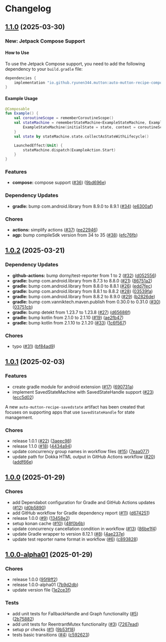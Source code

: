 # Changelog

## [1.1.0](https://github.com/RyuNen344/AutoMuttonRecipe/compare/1.0.2...1.1.0) (2025-03-30)

### **New: Jetpack Compose Support**

#### How to Use
To use the Jetpack Compose support, you need to add the following dependency to your `build.gradle` file:

```groovy
dependencies {
    implementation "io.github.ryunen344.mutton:auto-mutton-recipe-compose:1.1.0"
}
```

#### Example Usage
```kotlin
@Composable
fun Example() {
    val coroutineScope = rememberCoroutineScope()
    val stateMachine = rememberStateMachine<ExampleStateMachine, ExampleState>(initialState = ExampleState.Idle) { state ->
        ExampleStateMachine(initialState = state, context = coroutineScope.coroutineContext)
    }
    val state by stateMachine.state.collectAsStateWithLifecycle()

    LaunchedEffect(Unit) {
        stateMachine.dispatch(ExampleAction.Start)
    }
}
```

### Features

* **compose:** compose support ([#36](https://github.com/RyuNen344/AutoMuttonRecipe/issues/36)) ([9bd696e](https://github.com/RyuNen344/AutoMuttonRecipe/commit/9bd696ed195548b78083ff2f8d78e6033a7c0261))


### Dependency Updates

* **gradle:** bump com.android.library from 8.9.0 to 8.9.1 ([#34](https://github.com/RyuNen344/AutoMuttonRecipe/issues/34)) ([e6300af](https://github.com/RyuNen344/AutoMuttonRecipe/commit/e6300affed3546b6db632b4603718b4a2c0646be))


### Chores

* **actions:** simplify actions ([#37](https://github.com/RyuNen344/AutoMuttonRecipe/issues/37)) ([ee22946](https://github.com/RyuNen344/AutoMuttonRecipe/commit/ee229462856a5c6e0787eb932fd6946f863c438d))
* **agp:** bump compileSdk version from 34 to 35 ([#38](https://github.com/RyuNen344/AutoMuttonRecipe/issues/38)) ([efc76fb](https://github.com/RyuNen344/AutoMuttonRecipe/commit/efc76fb70ea122acb7d9d732dd2adab664665d6d))

## [1.0.2](https://github.com/RyuNen344/AutoMuttonRecipe/compare/1.0.1...1.0.2) (2025-03-21)


### Dependency Updates

* **github-actions:** bump dorny/test-reporter from 1 to 2 ([#32](https://github.com/RyuNen344/AutoMuttonRecipe/issues/32)) ([d052556](https://github.com/RyuNen344/AutoMuttonRecipe/commit/d052556c15f80fa172e00a4cbc2f40546a3d00f5))
* **gradle:** bump com.android.library from 8.7.3 to 8.8.0 ([#21](https://github.com/RyuNen344/AutoMuttonRecipe/issues/21)) ([86751a2](https://github.com/RyuNen344/AutoMuttonRecipe/commit/86751a230930b5fe6ac0e37c68f160f0ab2fdec3))
* **gradle:** bump com.android.library from 8.8.0 to 8.8.1 ([#26](https://github.com/RyuNen344/AutoMuttonRecipe/issues/26)) ([edd7fec](https://github.com/RyuNen344/AutoMuttonRecipe/commit/edd7fec04686717cc2fa1cfd82998728ac2027dc))
* **gradle:** bump com.android.library from 8.8.1 to 8.8.2 ([#28](https://github.com/RyuNen344/AutoMuttonRecipe/issues/28)) ([03539fa](https://github.com/RyuNen344/AutoMuttonRecipe/commit/03539fa71fbfc7dfabad70fd2780b512c13866ad))
* **gradle:** bump com.android.library from 8.8.2 to 8.9.0 ([#29](https://github.com/RyuNen344/AutoMuttonRecipe/issues/29)) ([b2826de](https://github.com/RyuNen344/AutoMuttonRecipe/commit/b2826de441bd35017a9085c809cb093ebdb43c52))
* **gradle:** bump com.vanniktech.maven.publish from 0.30.0 to 0.31.0 ([#30](https://github.com/RyuNen344/AutoMuttonRecipe/issues/30)) ([03751cb](https://github.com/RyuNen344/AutoMuttonRecipe/commit/03751cbfd853839cdc833e8ebb198ad6bf52a28d))
* **gradle:** bump detekt from 1.23.7 to 1.23.8 ([#27](https://github.com/RyuNen344/AutoMuttonRecipe/issues/27)) ([d65686f](https://github.com/RyuNen344/AutoMuttonRecipe/commit/d65686f8f8f89078f721909e881cbcfab037af75))
* **gradle:** bump kotlin from 2.1.0 to 2.1.10 ([#19](https://github.com/RyuNen344/AutoMuttonRecipe/issues/19)) ([ae2fb47](https://github.com/RyuNen344/AutoMuttonRecipe/commit/ae2fb47fc77cb52c3487d25b17fef1b6aee6ace6))
* **gradle:** bump kotlin from 2.1.10 to 2.1.20 ([#33](https://github.com/RyuNen344/AutoMuttonRecipe/issues/33)) ([1c6f567](https://github.com/RyuNen344/AutoMuttonRecipe/commit/1c6f567bf0f34bc53795f6cc72f5201ff4d71d4f))


### Chores

* typo ([#31](https://github.com/RyuNen344/AutoMuttonRecipe/issues/31)) ([bf84ad9](https://github.com/RyuNen344/AutoMuttonRecipe/commit/bf84ad9bcafaa06bf83df7c9338640e5e8a615f0))

## [1.0.1](https://github.com/RyuNen344/AutoMuttonRecipe/compare/1.0.0...1.0.1) (2025-02-03)


### Features

* create gradle module for android extension ([#17](https://github.com/RyuNen344/AutoMuttonRecipe/issues/17)) ([690731a](https://github.com/RyuNen344/AutoMuttonRecipe/commit/690731ac35ea0f9623e8d72602b9f2d8c419b0a1))
* implement SavedStateMachine with SavedStateHandle support ([#23](https://github.com/RyuNen344/AutoMuttonRecipe/issues/23)) ([ecc5d02](https://github.com/RyuNen344/AutoMuttonRecipe/commit/ecc5d0202332df834b74e4f919cb65f320ec5cae))

A new `auto-mutton-recipe-savedstate` artifact has been created that focuses on supporting apps that use `SavedStateHandle` for state management.

### Chores

* release 1.0.1 ([#22](https://github.com/RyuNen344/AutoMuttonRecipe/issues/22)) ([3aeec98](https://github.com/RyuNen344/AutoMuttonRecipe/commit/3aeec984801107d08438beca136d5534d72d67fb))
* release 1.1.0 ([#18](https://github.com/RyuNen344/AutoMuttonRecipe/issues/18)) ([4434a94](https://github.com/RyuNen344/AutoMuttonRecipe/commit/4434a94ab507e3ae386ff2c914bebe971a1e3b77))
* update concurrency group names in workflow files ([#15](https://github.com/RyuNen344/AutoMuttonRecipe/issues/15)) ([7eaa077](https://github.com/RyuNen344/AutoMuttonRecipe/commit/7eaa0770357433ba9abb2769b1805e15144befa9))
* update path for Dokka HTML output in GitHub Actions workflow ([#20](https://github.com/RyuNen344/AutoMuttonRecipe/issues/20)) ([addf66e](https://github.com/RyuNen344/AutoMuttonRecipe/commit/addf66ef79d4fa6427cc9db42a9ea635c54c5cf0))

## [1.0.0](https://github.com/RyuNen344/AutoMuttonRecipe/compare/1.0.0-alpha01...1.0.0) (2025-01-29)


### Chores

* add Dependabot configuration for Gradle and GitHub Actions updates ([#12](https://github.com/RyuNen344/AutoMuttonRecipe/issues/12)) ([d0b5890](https://github.com/RyuNen344/AutoMuttonRecipe/commit/d0b5890d2f5cb25431115974c8ea6f1b44c979e1))
* add GitHub workflow for Gradle dependency report ([#11](https://github.com/RyuNen344/AutoMuttonRecipe/issues/11)) ([d674251](https://github.com/RyuNen344/AutoMuttonRecipe/commit/d6742516445ce679c8e72f56a1b2046594e2250b))
* release 1.0.0 ([#9](https://github.com/RyuNen344/AutoMuttonRecipe/issues/9)) ([13458e2](https://github.com/RyuNen344/AutoMuttonRecipe/commit/13458e2a49d000f8862eadf2e184c12570d7c8d1))
* setup konan cache ([#10](https://github.com/RyuNen344/AutoMuttonRecipe/issues/10)) ([48f0b6b](https://github.com/RyuNen344/AutoMuttonRecipe/commit/48f0b6bceef522046930ca72eff17cd469de458c))
* update concurrency cancellation condition in workflow ([#13](https://github.com/RyuNen344/AutoMuttonRecipe/issues/13)) ([86be1f4](https://github.com/RyuNen344/AutoMuttonRecipe/commit/86be1f489833334646c0f0d963816070880abe9e))
* update Gradle wrapper to version 8.12.1 ([#8](https://github.com/RyuNen344/AutoMuttonRecipe/issues/8)) ([4ae237e](https://github.com/RyuNen344/AutoMuttonRecipe/commit/4ae237e5dfeed52890d464ae2dbcb7413876f6d4))
* update test reporter name format in workflow ([#6](https://github.com/RyuNen344/AutoMuttonRecipe/issues/6)) ([c893828](https://github.com/RyuNen344/AutoMuttonRecipe/commit/c893828a5cd67705ba2a0d0f97cae7e5cfb3be4c))

## [1.0.0-alpha01](https://github.com/RyuNen344/AutoMuttonRecipe/compare/v1.0.0-alpha01...1.0.0-alpha01) (2025-01-29)


### Chores

* release 1.0.0 ([95f8ff2](https://github.com/RyuNen344/AutoMuttonRecipe/commit/95f8ff2ee8467429d52bce3e38c71436bcd70253))
* release 1.0.0-alpha01 ([7b9d2db](https://github.com/RyuNen344/AutoMuttonRecipe/commit/7b9d2db292ea2fc36da519e46d46f3eb14f35d6a))
* update version file ([1e2ce3f](https://github.com/RyuNen344/AutoMuttonRecipe/commit/1e2ce3f9a9e61b719fbea3dac5013746e5babbf1))


### Tests

* add unit tests for FallbackHandle and Graph functionality ([#5](https://github.com/RyuNen344/AutoMuttonRecipe/issues/5)) ([2b75882](https://github.com/RyuNen344/AutoMuttonRecipe/commit/2b758827f064f263677a553fcea9b2d0f98e932e))
* add unit tests for ReentrantMutex functionality ([#3](https://github.com/RyuNen344/AutoMuttonRecipe/issues/3)) ([7267ead](https://github.com/RyuNen344/AutoMuttonRecipe/commit/7267ead8d3d725ed5434e8fd87e482fe9cbc1b96))
* setup pr checks ([#1](https://github.com/RyuNen344/AutoMuttonRecipe/issues/1)) ([9b53f18](https://github.com/RyuNen344/AutoMuttonRecipe/commit/9b53f18b678b6259f8098aa5965aa4f8bad1c123))
* tests basic transitions ([#4](https://github.com/RyuNen344/AutoMuttonRecipe/issues/4)) ([c592623](https://github.com/RyuNen344/AutoMuttonRecipe/commit/c59262376cf3cd4e9230cc8f4fbb11bf2de21758))
